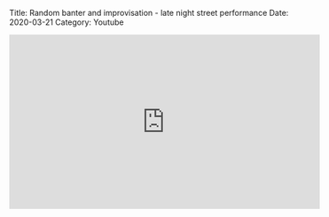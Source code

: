 Title: Random banter and improvisation - late night street performance
Date: 2020-03-21
Category: Youtube

<iframe width="560" height="315" src="https://www.youtube.com/embed/cwQAq1JoV4o" title="YouTube video player" frameborder="0" allow="accelerometer; autoplay; clipboard-write; encrypted-media; gyroscope; picture-in-picture" allowfullscreen></iframe>

